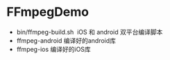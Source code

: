 # FFmpegDemo

* bin/ffmpeg-build.sh  iOS 和 android 双平台编译脚本
* ffmpeg-android 编译好的android库
* ffmpeg-ios 编译好的iOS库
